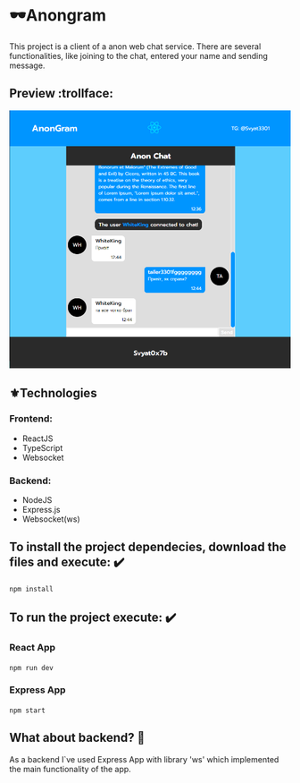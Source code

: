 # 🕶️Anongram

This project is a client of a anon web chat service. There are several functionalities, like joining to the chat, entered your name and sending message.

## Preview :trollface:

![Anongram Preview](https://github.com/Svyat0x7b/web-chat-anon/blob/client/chat-ui.png)

## ⚜️Technologies

### Frontend:

-   ReactJS
-   TypeScript
-   Websocket

### Backend:

-   NodeJS
-   Express.js
-   Websocket(ws)

## To install the project dependecies, download the files and execute: ✔️

`npm install`

## To run the project execute: ✔️

### React App

`npm run dev`

### Express App

`npm start`

## What about backend? 🔸

As a backend I`ve used Express App with library 'ws' which implemented the main functionality of the app.
